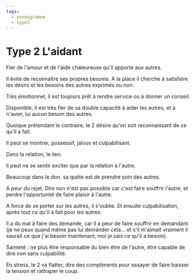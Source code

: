 ```yaml
---
tags:
  - enneagramme
  - type2
---
```

# Type 2 L'aidant

Fier de l'amour et de l'aide chaleureuse qu'il apporte aux autres.

Il évite de reconnaître ses propres besoins. A la place il cherche à satisfaire les désirs et les besoins des autres exprimés ou non.

Très émotionnel, il est toujours prêt à rendre service ou à donner un conseil.

Disponible, il est très fier de sa double capacité à aider les autres, et à n'avoir, lui aucun besoin des autres.

Quoique prétendant le contraire, le 2 désire qu'on soit reconnaissant de ce qu'il a fait.

Il peut se montrer, possessif, jaloux et culpabilisant.

Dans la relation, le lien.

Il peut ne se sentir exciter que par la relation à l'autre.

Beaucoup dans le don. sa quête est de prendre soin des autres.

A peur du rejet. Dire non n'est pas possible car c'est faire souffrir l'autre, et perdre l'opportunité de faire plaisir à l'autre.

A force de se porter sur les autres, il s'oublie. Et ensuite culpabilisation, après tout ce qu'il a fait pour les autres.

Il a du mal à faire des demande, car il a peur de faire souffrir en demandant. (je ne peux quand même pas lui demander cela... et s'il m'aimait vraiment il saurait ce que j'ai besoin maintenant, moi je sais ce qu'il a besoin).

Sainteté : ne plus être responsable du bien être de l'autre, être capable de dire non sans culpabilité.

En stress, le 2 va flatter, dire des compliments pour essayer de faire baisser la tension et rattraper le coup.


